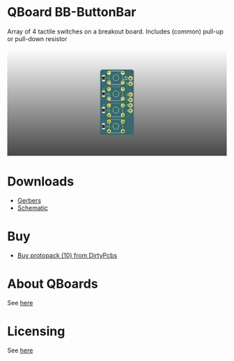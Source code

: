 # QBoard BB-ButtonBar

Array of 4 tactile switches on a breakout board. Includes (common) pull-up or
pull-down resistor

![Board render](output/render.png)

# Downloads

* [Gerbers](output/gerbers.zip)
* [Schematic](output/schematic.pdf)

# Buy

* [Buy protopack (10) from DirtyPcbs](https://dirtypcbs.com/store/designer/details/qboards/6508/qboard-bb-buttonbar)

# About QBoards

See [here](https://github.com/qboards/kicad-boards#about-qboards)

# Licensing

See [here](https://github.com/qboards/kicad-boards#licensing)

